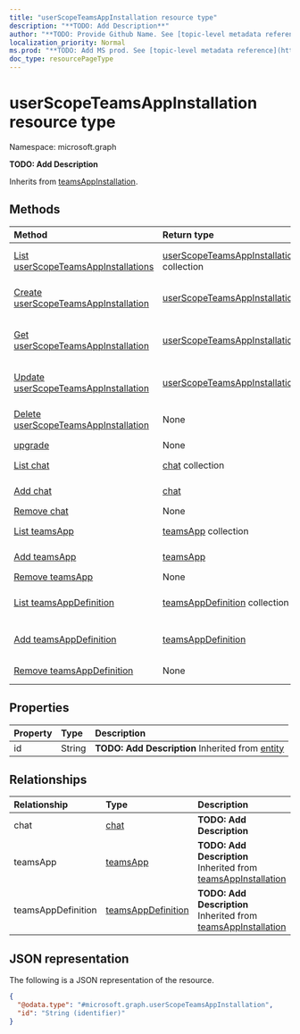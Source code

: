 ```yaml
---
title: "userScopeTeamsAppInstallation resource type"
description: "**TODO: Add Description**"
author: "**TODO: Provide Github Name. See [topic-level metadata reference](https://msgo.azurewebsites.net/add/document/guidelines/metadata.html#topic-level-metadata)**"
localization_priority: Normal
ms.prod: "**TODO: Add MS prod. See [topic-level metadata reference](https://msgo.azurewebsites.net/add/document/guidelines/metadata.html#topic-level-metadata)**"
doc_type: resourcePageType
---
```


# userScopeTeamsAppInstallation resource type

Namespace: microsoft.graph

**TODO: Add Description**


Inherits from [teamsAppInstallation](../resources/teamsappinstallation.md).

## Methods
|Method|Return type|Description|
|:---|:---|:---|
|[List userScopeTeamsAppInstallations](../api/userscopeteamsappinstallation-list.md)|[userScopeTeamsAppInstallation](../resources/userscopeteamsappinstallation.md) collection|Get a list of the [userScopeTeamsAppInstallation](../resources/userscopeteamsappinstallation.md) objects and their properties.|
|[Create userScopeTeamsAppInstallation](../api/userscopeteamsappinstallation-create.md)|[userScopeTeamsAppInstallation](../resources/userscopeteamsappinstallation.md)|Create a new [userScopeTeamsAppInstallation](../resources/userscopeteamsappinstallation.md) object.|
|[Get userScopeTeamsAppInstallation](../api/userscopeteamsappinstallation-get.md)|[userScopeTeamsAppInstallation](../resources/userscopeteamsappinstallation.md)|Read the properties and relationships of a [userScopeTeamsAppInstallation](../resources/userscopeteamsappinstallation.md) object.|
|[Update userScopeTeamsAppInstallation](../api/userscopeteamsappinstallation-update.md)|[userScopeTeamsAppInstallation](../resources/userscopeteamsappinstallation.md)|Update the properties of a [userScopeTeamsAppInstallation](../resources/userscopeteamsappinstallation.md) object.|
|[Delete userScopeTeamsAppInstallation](../api/userscopeteamsappinstallation-delete.md)|None|Deletes a [userScopeTeamsAppInstallation](../resources/userscopeteamsappinstallation.md) object.|
|[upgrade](../api/userscopeteamsappinstallation-upgrade.md)|None|**TODO: Add Description**|
|[List chat](../api/userscopeteamsappinstallation-list-chat.md)|[chat](../resources/chat.md) collection|Get the chats from the chat navigation property.|
|[Add chat](../api/userscopeteamsappinstallation-post-chat.md)|[chat](../resources/chat.md)|Add chat by posting to the chat collection.|
|[Remove chat](../api/userscopeteamsappinstallation-delete-chat.md)|None|Remove a [chat](../resources/chat.md) object.|
|[List teamsApp](../api/userscopeteamsappinstallation-list-teamsapp.md)|[teamsApp](../resources/teamsapp.md) collection|Get the teamsApps from the teamsApp navigation property.|
|[Add teamsApp](../api/userscopeteamsappinstallation-post-teamsapp.md)|[teamsApp](../resources/teamsapp.md)|Add teamsApp by posting to the teamsApp collection.|
|[Remove teamsApp](../api/userscopeteamsappinstallation-delete-teamsapp.md)|None|Remove a [teamsApp](../resources/teamsapp.md) object.|
|[List teamsAppDefinition](../api/userscopeteamsappinstallation-list-teamsappdefinition.md)|[teamsAppDefinition](../resources/teamsappdefinition.md) collection|Get the teamsAppDefinitions from the teamsAppDefinition navigation property.|
|[Add teamsAppDefinition](../api/userscopeteamsappinstallation-post-teamsappdefinition.md)|[teamsAppDefinition](../resources/teamsappdefinition.md)|Add teamsAppDefinition by posting to the teamsAppDefinition collection.|
|[Remove teamsAppDefinition](../api/userscopeteamsappinstallation-delete-teamsappdefinition.md)|None|Remove a [teamsAppDefinition](../resources/teamsappdefinition.md) object.|

## Properties
|Property|Type|Description|
|:---|:---|:---|
|id|String|**TODO: Add Description** Inherited from [entity](../resources/entity.md)|

## Relationships
|Relationship|Type|Description|
|:---|:---|:---|
|chat|[chat](../resources/chat.md)|**TODO: Add Description**|
|teamsApp|[teamsApp](../resources/teamsapp.md)|**TODO: Add Description** Inherited from [teamsAppInstallation](../resources/teamsappinstallation.md)|
|teamsAppDefinition|[teamsAppDefinition](../resources/teamsappdefinition.md)|**TODO: Add Description** Inherited from [teamsAppInstallation](../resources/teamsappinstallation.md)|

## JSON representation
The following is a JSON representation of the resource.
<!-- {
  "blockType": "resource",
  "keyProperty": "id",
  "@odata.type": "microsoft.graph.userScopeTeamsAppInstallation",
  "baseType": "microsoft.graph.teamsAppInstallation",
  "openType": false
}
-->
``` json
{
  "@odata.type": "#microsoft.graph.userScopeTeamsAppInstallation",
  "id": "String (identifier)"
}
```

